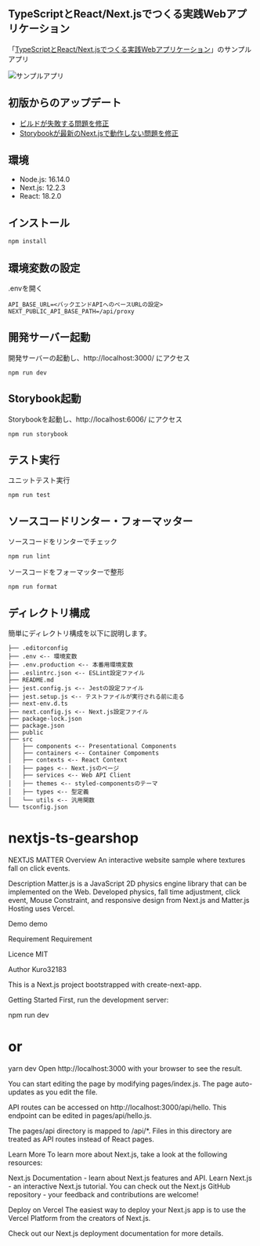 ## TypeScriptとReact/Next.jsでつくる実践Webアプリケーション

「[TypeScriptとReact/Next.jsでつくる実践Webアプリケーション](https://gihyo.jp/book/2022/978-4-297-12916-3)」のサンプルアプリ

![サンプルアプリ](https://user-images.githubusercontent.com/2387508/178550902-a7c1e47b-a322-413c-b9ad-2ffff79e041d.png)

## 初版からのアップデート

- [ビルドが失敗する問題を修正](https://github.com/gihyo-book/ts-nextbook-app/pull/6)
- [Storybookが最新のNext.jsで動作しない問題を修正](https://github.com/gihyo-book/ts-nextbook-app/pull/5)

## 環境

- Node.js: 16.14.0
- Next.js: 12.2.3
- React: 18.2.0

## インストール

```bash
npm install
```

## 環境変数の設定

.envを開く

```
API_BASE_URL=<バックエンドAPIへのベースURLの設定>
NEXT_PUBLIC_API_BASE_PATH=/api/proxy
```

## 開発サーバー起動

開発サーバーの起動し、http://localhost:3000/ にアクセス

```
npm run dev
```

## Storybook起動

Storybookを起動し、http://localhost:6006/ にアクセス

```
npm run storybook
```

## テスト実行

ユニットテスト実行

```
npm run test
```

## ソースコードリンター・フォーマッター

ソースコードをリンターでチェック

```
npm run lint
```

ソースコードをフォーマッターで整形

```
npm run format
```

## ディレクトリ構成

簡単にディレクトリ構成を以下に説明します。

```
├── .editorconfig
├── .env <-- 環境変数
├── .env.production <-- 本番用環境変数
├── .eslintrc.json <-- ESLint設定ファイル
├── README.md
├── jest.config.js <-- Jestの設定ファイル
├── jest.setup.js <-- テストファイルが実行される前に走る
├── next-env.d.ts
├── next.config.js <-- Next.js設定ファイル
├── package-lock.json
├── package.json
├── public
├── src
│   ├── components <-- Presentational Components
│   ├── containers <-- Container Compoments
│   ├── contexts <-- React Context
│   ├── pages <-- Next.jsのページ
│   ├── services <-- Web API Client
│   ├── themes <-- styled-componentsのテーマ
│   ├── types <-- 型定義
│   └── utils <-- 汎用関数
└── tsconfig.json
```
# nextjs-ts-gearshop


NEXTJS MATTER
Overview
An interactive website sample where textures fall on click events.

Description
Matter.js is a JavaScript 2D physics engine library that can be implemented on the Web. Developed physics, fall time adjustment, click event, Mouse Constraint, and responsive design from Next.js and Matter.js Hosting uses Vercel.

Demo
demo


Requirement
Requirement

Licence
MIT

Author
Kuro32183

This is a Next.js project bootstrapped with create-next-app.

Getting Started
First, run the development server:

npm run dev
# or
yarn dev
Open http://localhost:3000 with your browser to see the result.

You can start editing the page by modifying pages/index.js. The page auto-updates as you edit the file.

API routes can be accessed on http://localhost:3000/api/hello. This endpoint can be edited in pages/api/hello.js.

The pages/api directory is mapped to /api/*. Files in this directory are treated as API routes instead of React pages.

Learn More
To learn more about Next.js, take a look at the following resources:

Next.js Documentation - learn about Next.js features and API.
Learn Next.js - an interactive Next.js tutorial.
You can check out the Next.js GitHub repository - your feedback and contributions are welcome!

Deploy on Vercel
The easiest way to deploy your Next.js app is to use the Vercel Platform from the creators of Next.js.

Check out our Next.js deployment documentation for more details.
